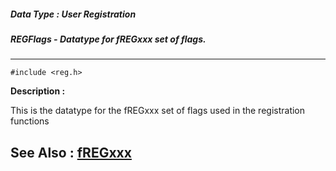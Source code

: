 ##### Data Type : User Registration
##### REGFlags - Datatype for fREGxxx set of flags.
---
```
#include <reg.h>
```
**Description :**

This is the datatype for the fREGxxx set of flags used in the registration 
functions

**See Also :**
[fREGxxx](/reference/Symb/fREGxxx)
---
